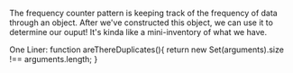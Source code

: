 The frequency counter pattern is keeping track of the frequency of data through an object.
After we've constructed this object, we can use it to determine our ouput! 
It's kinda like a mini-inventory of what we have. 


One Liner: 
function areThereDuplicates(){
    return new Set(arguments).size !== arguments.length;
}

